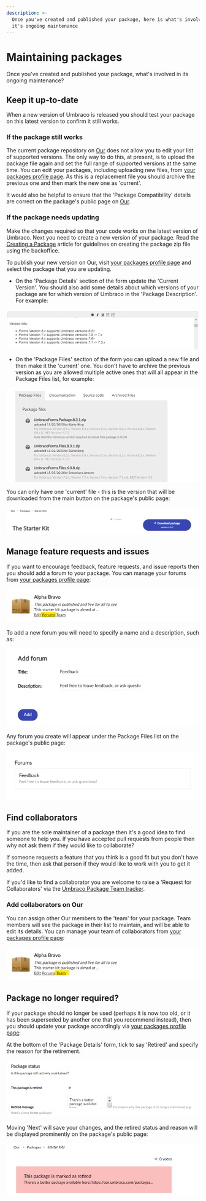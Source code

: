 ```yaml
---
description: >-
  Once you've created and published your package, here is what's involved in
  it's ongoing maintenance
---
```


# Maintaining packages

Once you've created and published your package, what's involved in its ongoing maintenance?

## Keep it up-to-date

When a new version of Umbraco is released you should test your package on this latest version to confirm it still works.

### If the package still works

The current package repository on [Our](https://our.umbraco.com/packages/) does not allow you to edit your list of supported versions. The only way to do this, at present, is to upload the package file again and set the full range of supported versions at the same time. You can edit your packages, including uploading new files, from [your packages profile page](https://our.umbraco.com/member/profile/packages/). As this is a replacement file you should archive the previous one and then mark the new one as 'current'.

It would also be helpful to ensure that the 'Package Compatibility' details are correct on the package's public page on [Our](https://our.umbraco.com/packages/).

### If the package needs updating

Make the changes required so that your code works on the latest version of Umbraco. Next you need to create a new version of your package. Read the [Creating a Package](creating-a-package.md) article for guidelines on creating the package zip file using the backoffice.

To publish your new version on Our, visit [your packages profile page](https://our.umbraco.com/member/profile/packages/) and select the package that you are updating.

* On the 'Package Details' section of the form update the 'Current Version'. You should also add some details about which versions of your package are for which version of Umbraco in the 'Package Description'. For example:

![Specify version info](../../../../10/umbraco-cms/extending/packages/images/specify-version-info.png)

* On the 'Package Files' section of the form you can upload a new file and then make it the 'current' one. You don't have to archive the previous version as you are allowed multiple active ones that will all appear in the Package Files list, for example:

![Package files list](../../../../10/umbraco-cms/extending/packages/images/package-files-list.png)

You can only have one 'current' file - this is the version that will be downloaded from the main button on the package's public page:

![Download current version button](../../../../10/umbraco-cms/extending/packages/images/download-package-button.png)

## Manage feature requests and issues

If you want to encourage feedback, feature requests, and issue reports then you should add a forum to your package. You can manage your forums from [your packages profile page](https://our.umbraco.com/member/profile/packages/):

![Link to manage forums](../../../../10/umbraco-cms/extending/packages/images/forums-link.png)

To add a new forum you will need to specify a name and a description, such as:

![Create a new forum](../../../../10/umbraco-cms/extending/packages/images/forum-create.png)

Any forum you create will appear under the Package Files list on the package's public page:

![Forum list](../../../../10/umbraco-cms/extending/packages/images/forums-display.png)

## Find collaborators

If you are the sole maintainer of a package then it's a good idea to find someone to help you. If you have accepted pull requests from people then why not ask them if they would like to collaborate?

If someone requests a feature that you think is a good fit but you don't have the time, then ask that person if they would like to work with you to get it added.

If you'd like to find a collaborator you are welcome to raise a 'Request for Collaborators' via the [Umbraco Package Team tracker](https://github.com/umbraco/Umbraco.Packages).

### Add collaborators on Our

You can assign other Our members to the 'team' for your package. Team members will see the package in their list to maintain, and will be able to edit its details. You can manage your team of collaborators from [your packages profile page](https://our.umbraco.com/member/profile/packages/):

![Link to manage team](../../../../10/umbraco-cms/extending/packages/images/team-link.png)

## Package no longer required?

If your package should no longer be used (perhaps it is now too old, or it has been superseded by another one that you recommend instead), then you should update your package accordingly via [your packages profile page](https://our.umbraco.com/member/profile/packages/):

At the bottom of the 'Package Details' form, tick to say 'Retired' and specify the reason for the retirement.

![Flag package as retired](../../../../10/umbraco-cms/extending/packages/images/flag-as-retired.png)

Moving 'Next' will save your changes, and the retired status and reason will be displayed prominently on the package's public page:

![Retired display on package page](../../../../10/umbraco-cms/extending/packages/images/display-retired.png)
